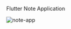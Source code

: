 Flutter Note Application

![note-app](https://github.com/hosseinrnb/note_app/assets/105646453/b4902208-8c63-402d-aed5-d4c3964dac66)
